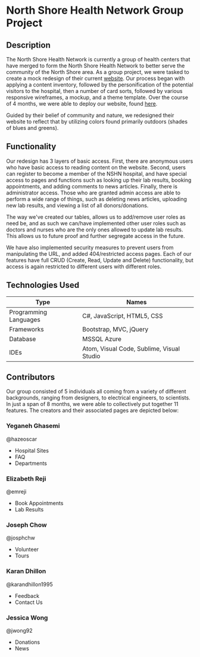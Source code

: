 # North Shore Health Network Group Project

## Description

The North Shore Health Network is currently a group of health centers that have merged to form the North Shore Health Network to better serve the community of the North Shore area. As a group project, we were tasked to create a mock redesign of their current [website](http://www.nshn.care/, "nshn website"). Our process began with applying a content inventory, followed by the personification of the potential visitors to the hospital, then a number of card sorts, followed by various responsive wireframes, a mockup, and a theme template. Over the course of 4 months, we were able to deploy our website, found [here](https://nshn-hospital.azurewebsites.net/, "mock website"). 

Guided by their belief of community and nature, we redesigned their website to reflect that by utilizing colors found primarily outdoors (shades of blues and greens).

## Functionality

Our redesign has 3 layers of basic access. First, there are anonymous users who have basic access to reading content on the website. Second, users can register to become a member of the NSHN hospital, and have special access to pages and functions such as looking up their lab results, booking appointments, and adding comments to news articles. Finally, there is administrator access. Those who are granted admin access are able to perform a wide range of things, such as deleting news articles, uploading new lab results, and viewing a list of all donors/donations. 

The way we've created our tables, allows us to add/remove user roles as need be, and as such we can/have implemented other user roles such as doctors and nurses who are the only ones allowed to update lab results. This allows us to future proof and further segregate access in the future.

We have also implemented security measures to prevent users from manipulating the URL, and added 404/restricted access pages. Each of our features have full CRUD (Create, Read, Update and Delete) functionality, but access is again restricted to different users with different roles.

## Technologies Used

Type | Names
--- | ---
Programming Languages | C#, JavaScript, HTML5, CSS 
Frameworks | Bootstrap, MVC, jQuery
Database | MSSQL Azure
IDEs | Atom, Visual Code, Sublime, Visual Studio


## Contributors

Our group consisted of 5 individuals all coming from a variety of different backgrounds, ranging from designers, to electrical engineers, to scientists. In just a span of 8 months, we were able to collectively put together 11 features. The creators and their associated pages are depicted below:

### Yeganeh Ghasemi
@hazeoscar

* Hospital Sites
* FAQ
* Departments

### Elizabeth Reji
@emreji
* Book Appointments
* Lab Results

### Joseph Chow
@josphchw

* Volunteer
* Tours

### Karan Dhillon
@karandhillon1995

* Feedback
* Contact Us

### Jessica Wong
@jwong92

* Donations
* News


